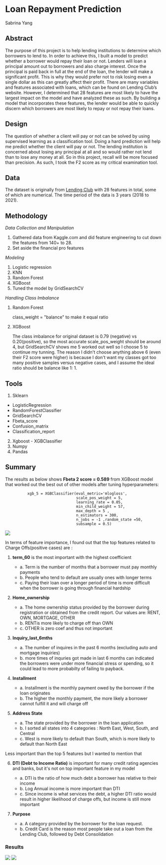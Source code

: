 # Loan Repayment Prediction

Sabrina Yang


## Abstract

The purpose of this project is to help lending institutions to determine which borrowers to lend to. In order to achieve this, I built a model to predict whether a borrower would repay their loan or not. Lenders will loan a principal amount out to borrowers and also charge interest. Once the principal is paid back in full at the end of the loan, the lender will make a significant profit. This is why they would prefer not to risk losing even a single dollar as this can greatly affect their profit. There are many variables and features associated with loans, which can be found on Lending Club’s website. However, I determined that 28 features are most likely to have the largest impact on the model and have analyzed these as such. By building a model that incorporates these features, the lender would be able to quickly discern which borrowers are most likely to repay or not repay their loans. 

## Design
The question of whether a client will pay or not can be solved by using supervised learning as a classification tool. Doing a hard prediction will help me predict whether the client will pay or not. The lending institution is concerned about losing any principal at all and so would rather not lend than to lose any money at all. So in this project, recall will be more focused than precision. As such, I took the F2 score as my critical examination tool.

## Data
The dataset is originally from [Lending Club](https://www.lendingclub.com/) with 28 features in total, some of which are numerical. The time period of the data is 3 years (2018 to 2021). 



## Methodology
*Data Collection and Manipulation*

1.	Gathered data from Kaggle.com and did feature engineering to cut down the features from 140+ to 28.
2.	Set aside the financial pro features

*Modeling*

1.	Logistic regression
2.	KNN
3.	Random Forest
4.	XGBoost
5.	Tuned the model by GridSearchCV

*Handling Class Imbalance*
1. Random Forest

	class_weight = "balance" to make it equal ratio

2. XGBoost

	The class imbalance for original dataset is 0.79 (negative) vs 0.20(positive), so the most accurate scale_pos_weight should be around 4, but GridSearchCV shows me 5 worked out well so I choose 5 to continue my tunning. The reason I didn't choose anything above 6 (even their F2 score were higher) is because I don't want my classes got too many positive samples versus negative cases, and I assume the ideal ratio should be balance like 1: 1.

## Tools

1. Sklearn 
  - LogisticRegression
  - RandomForestClassifier
  - GridSearchCV
  - Fbeta_score
  - Confusion_matrix
  - Classification_report
2. Xgboost - XGBClassifier
3. Numpy
4. Pandas


## Summary

The results as below shows __Fbeta 2 score = 0.589__  from XGBoost model that worked out the best out of other models after tuning hyperparameters: 

 		      xgb_5 = XGBClassifier(eval_metric='mlogloss',
                      				scale_pos_weight = 5,
                     		 		learning_rate = 0.05, 
                      				min_child_weight = 57, 
                     				max_depth = 5 ,
                      				n_estimators = 300,   
                      				n_jobs = -1 ,random_state =50,
                      				subsample = 0.5) 





<img src="https://github.com/SYNYC/4_Project_Loan_Repayment/blob/main/charts/new/xgb5/score_0.589.png" >


In terms of feature importance, I found out that the top features related to Charge Offs(positive cases) are :
1.	__term_60__ is the most important with the highest coefficient 
    - a.	Term is the number of months that a borrower must pay monthly payments
    - b.	People who tend to default are usually ones with longer terms
    - c.	Paying their loan over a longer period of time is more difficult when the borrower is going through financial hardship
2.	__Home_ownership__
    - a.	The home ownership status provided by the borrower during registration or obtained from the credit report. Our values are: RENT, OWN, MORTGAGE, OTHER
    - b.	RENTis more likely to charge off than OWN
    - c.	OTHER is zero coef and thus not important

3.	__Inquiry_last_6mths__
    - a. 	The number of inquires in the past 6 months (excluding auto and mortgage inquiries)
    - b. 	more times of inquries got made in last 6 months can indicated the borrowers were under more financial stress or spending, so it could lead to more probabilty of failing to payback.
     
4.	__Installment__ 
    - a.	Installment is the monthly payment owed by the borrower if the loan originates
    - b.	The higher the monthly payment, the more likely a borrower cannot fulfill it and will charge off
5.	__Address State__
    - a. The state provided by the borrower in the loan application
    - b. I sorted all states into 4 categories : North East, West, South, and Central
    - c. West is more likely to default than South, which is more likely to default than North East

Less important than the top 5 features but I wanted to mention that 

6.	__DTI (Debt to Income Ratio)__ is important for many credit rating agencies and banks, but it's not on top important feature in my model
    - a.	DTI is the ratio of how much debt a borrower has relative to their income
    - b.        Log Annual income is more important than DTI
    - c.	Since income is what services the debt, a higher DTI ratio would result in higher likelihood of charge offs, but income is still more important


7.	__Purpose__
    - a.	A category provided by the borrower for the loan request. 
    - b.	Credit Card is the reason most people take out a loan from the Lending Club, followed by Debt Consolidation


### Results
<img src="https://github.com/SYNYC/4_Project_Loan_Repayment/blob/main/charts/new/xgb5/feat_chart.png" >
<img src="https://github.com/SYNYC/4_Project_Loan_Repayment/blob/main/charts/new/xgb5/feat_imp.png" >







